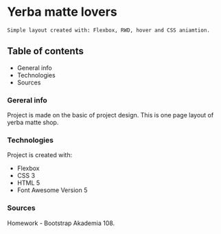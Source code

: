 # Yerba matte lovers

```
Simple layout created with: Flexbox, RWD, hover and CSS aniamtion.
```

## Table of contents
* General info
* Technologies
* Sources

### Gereral info 
Project is made on the basic of project design. This is one page layout of yerba matte shop.

### Technologies
Project is created with:
* Flexbox
* CSS 3
* HTML 5 
* Font Awesome Version 5

### Sources
Homework - Bootstrap Akademia 108.
